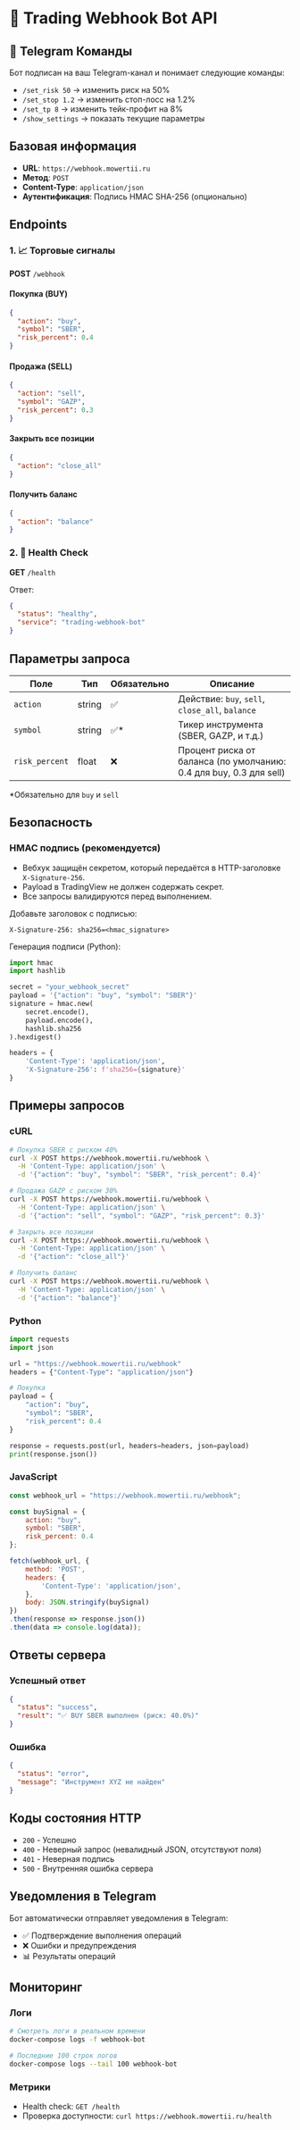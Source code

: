 # 📡 Trading Webhook Bot API

## 🤖 Telegram Команды

Бот подписан на ваш Telegram-канал и понимает следующие команды:

- `/set_risk 50` → изменить риск на 50%  
- `/set_stop 1.2` → изменить стоп-лосс на 1.2%  
- `/set_tp 8` → изменить тейк-профит на 8%  
- `/show_settings` → показать текущие параметры  

## Базовая информация

- **URL**: `https://webhook.mowertii.ru`
- **Метод**: `POST`
- **Content-Type**: `application/json`
- **Аутентификация**: Подпись HMAC SHA-256 (опционально)

## Endpoints

### 1. 📈 Торговые сигналы
**POST** `/webhook`

#### Покупка (BUY)
```json
{
  "action": "buy",
  "symbol": "SBER",
  "risk_percent": 0.4
}
```

#### Продажа (SELL)
```json
{
  "action": "sell", 
  "symbol": "GAZP",
  "risk_percent": 0.3
}
```

#### Закрыть все позиции
```json
{
  "action": "close_all"
}
```

#### Получить баланс
```json
{
  "action": "balance"
}
```

### 2. 🏥 Health Check
**GET** `/health`

Ответ:
```json
{
  "status": "healthy",
  "service": "trading-webhook-bot"
}
```

## Параметры запроса

| Поле | Тип | Обязательно | Описание |
|------|-----|-------------|----------|
| `action` | string | ✅ | Действие: `buy`, `sell`, `close_all`, `balance` |
| `symbol` | string | ✅* | Тикер инструмента (SBER, GAZP, и т.д.) |
| `risk_percent` | float | ❌ | Процент риска от баланса (по умолчанию: 0.4 для buy, 0.3 для sell) |

*Обязательно для `buy` и `sell`

## Безопасность

### HMAC подпись (рекомендуется)
- Вебхук защищён секретом, который передаётся в HTTP-заголовке `X-Signature-256`.  
- Payload в TradingView не должен содержать секрет.  
- Все запросы валидируются перед выполнением.

Добавьте заголовок с подписью:
```
X-Signature-256: sha256=<hmac_signature>
```

Генерация подписи (Python):
```python
import hmac
import hashlib

secret = "your_webhook_secret"
payload = '{"action": "buy", "symbol": "SBER"}'
signature = hmac.new(
    secret.encode(),
    payload.encode(),
    hashlib.sha256
).hexdigest()

headers = {
    'Content-Type': 'application/json',
    'X-Signature-256': f'sha256={signature}'
}
```

## Примеры запросов

### cURL
```bash
# Покупка SBER с риском 40%
curl -X POST https://webhook.mowertii.ru/webhook \
  -H 'Content-Type: application/json' \
  -d '{"action": "buy", "symbol": "SBER", "risk_percent": 0.4}'

# Продажа GAZP с риском 30%  
curl -X POST https://webhook.mowertii.ru/webhook \
  -H 'Content-Type: application/json' \
  -d '{"action": "sell", "symbol": "GAZP", "risk_percent": 0.3}'

# Закрыть все позиции
curl -X POST https://webhook.mowertii.ru/webhook \
  -H 'Content-Type: application/json' \
  -d '{"action": "close_all"}'

# Получить баланс
curl -X POST https://webhook.mowertii.ru/webhook \
  -H 'Content-Type: application/json' \
  -d '{"action": "balance"}'
```

### Python
```python
import requests
import json

url = "https://webhook.mowertii.ru/webhook"
headers = {"Content-Type": "application/json"}

# Покупка
payload = {
    "action": "buy",
    "symbol": "SBER", 
    "risk_percent": 0.4
}

response = requests.post(url, headers=headers, json=payload)
print(response.json())
```

### JavaScript
```javascript
const webhook_url = "https://webhook.mowertii.ru/webhook";

const buySignal = {
    action: "buy",
    symbol: "SBER",
    risk_percent: 0.4
};

fetch(webhook_url, {
    method: 'POST',
    headers: {
        'Content-Type': 'application/json',
    },
    body: JSON.stringify(buySignal)
})
.then(response => response.json())
.then(data => console.log(data));
```

## Ответы сервера

### Успешный ответ
```json
{
  "status": "success",
  "result": "✅ BUY SBER выполнен (риск: 40.0%)"
}
```

### Ошибка
```json
{
  "status": "error", 
  "message": "Инструмент XYZ не найден"
}
```

## Коды состояния HTTP

- `200` - Успешно
- `400` - Неверный запрос (невалидный JSON, отсутствуют поля)
- `401` - Неверная подпись
- `500` - Внутренняя ошибка сервера

## Уведомления в Telegram

Бот автоматически отправляет уведомления в Telegram:
- ✅ Подтверждение выполнения операций
- ❌ Ошибки и предупреждения  
- 📊 Результаты операций

## Мониторинг

### Логи
```bash
# Смотреть логи в реальном времени
docker-compose logs -f webhook-bot

# Последние 100 строк логов
docker-compose logs --tail 100 webhook-bot
```

### Метрики
- Health check: `GET /health`
- Проверка доступности: `curl https://webhook.mowertii.ru/health`